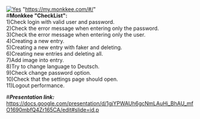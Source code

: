 <a href='https://hostingkartinok.com/show-image.php?id=4751a3fc8d477b12abd661b559722f27' title='photo share'><img src='https://img-host.su/M09gm.png' alt='Yes' /></a> "https://my.monkkee.com/#/"
<br>
#**Monkkee "CheckList":** 
<br>
1)Check login with valid user and password.
<br>
2)Сheck the error message when entering only the password.
<br>
3)Сheck the error message when entering only the user.
<br>
4)Creating a new entry.
<br>
5)Creating a new entry with faker and deleting.
<br>
6)Creating new entries and deleting all.
<br>
7)Add image into entry.
<br>
8)Try to change language to Deutsch.
<br>
9)Check change password option.
<br>
10)Check that the settings page should open.
<br>
11)Logout performance.


#***Presentation link:***
https://docs.google.com/presentation/d/1gjYPWAUh6gcNmLAuHi_BhAU_mfO1690mbfQ4Zr165CA/edit#slide=id.p
